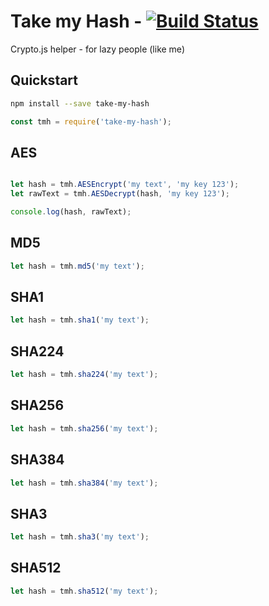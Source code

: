 # Take my Hash - [![Build Status](https://travis-ci.org/pjbank/pjbank-js-sdk.svg?branch=master)](https://travis-ci.org/pjbank/pjbank-js-sdk)
Crypto.js helper - for lazy people (like me) 

## Quickstart

```bash
npm install --save take-my-hash
```

```javascript
const tmh = require('take-my-hash');
```

## AES 

```javascript

let hash = tmh.AESEncrypt('my text', 'my key 123');
let rawText = tmh.AESDecrypt(hash, 'my key 123');

console.log(hash, rawText);

```

## MD5

```javascript
let hash = tmh.md5('my text');
```

## SHA1 

```javascript
let hash = tmh.sha1('my text');
```

## SHA224

```javascript
let hash = tmh.sha224('my text');
```

## SHA256

```javascript
let hash = tmh.sha256('my text');
```

## SHA384

```javascript
let hash = tmh.sha384('my text');
```

## SHA3

```javascript
let hash = tmh.sha3('my text');
```

## SHA512

```javascript
let hash = tmh.sha512('my text');
```


